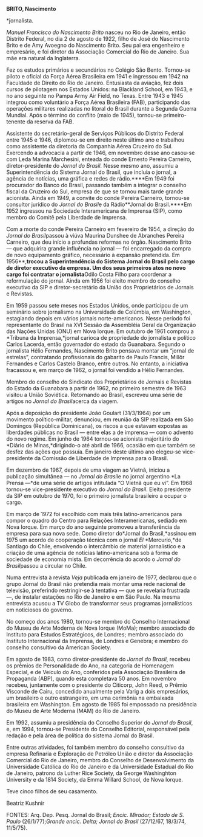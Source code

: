 **BRITO, Nascimento**

\*jornalista.

*Manuel Francisco do Nascimento Brito* nasceu no Rio de Janeiro, então
Distrito Federal, no dia 2 de agosto de 1922, filho de José do
Nascimento Brito e de Amy Avoegno do Nascimento Brito. Seu pai era
engenheiro e empresário, e foi diretor da Associação Comercial do Rio de
Janeiro. Sua mãe era natural da Inglaterra.

Fez os estudos primários e secundários no Colégio São Bento. Tornou-se
piloto e oficial da Força Aérea Brasileira em 1941 e ingressou em 1942
na Faculdade de Direito do Rio de Janeiro. Entusiasta da aviação, fez
dois cursos de pilotagem nos Estados Unidos: na Blackland School, em
1943, e no ano seguinte no Pampa Army Air Field, no Texas. Entre 1943 e
1945 integrou como voluntário a Força Aérea Brasileira (FAB),
participando das operações militares realizadas no litoral do Brasil
durante a Segunda Guerra Mundial. Após o término do conflito (maio de
1945), tornou-se primeiro-tenente da reserva da FAB.

Assistente do secretário-geral de Serviços Públicos do Distrito Federal
entre 1945 e 1946, diplomou-se em direito neste último ano e trabalhou
como assistente da diretoria da Companhia Aérea Cruzeiro do Sul.
Exercendo a advocacia a partir de 1946, em novembro desse ano casou-se
com Leda Marina Marchesini, enteada do conde Ernesto Pereira Carneiro,
diretor-presidente do *Jornal do Brasil.* Nesse mesmo ano, assumiu a
Superintendência do Sistema Jornal do Brasil, que incluía o jornal, a
agência de notícias, uma gráfica e redes de rádio.****Em 1949 foi
procurador do Banco do Brasil, passando também a integrar o conselho
fiscal da Cruzeiro do Sul, empresa de que se tornou mais tarde grande
acionista. Ainda em 1949, a convite do conde Pereira Carneiro, tornou-se
consultor jurídico do *Jornal do Brasil*e da Rádio**Jornal do
Brasil.****Em 1952 ingressou na Sociedade Interamericana de Imprensa
(SIP), como membro do Comitê pela Liberdade de Imprensa.

Com a morte do conde Pereira Carneiro em fevereiro de 1954, a direção do
*Jornal do* *Brasil*passou à viúva Maurina Dunshee de Abranches Pereira
Carneiro, que deu início a profundas reformas no órgão. Nascimento Brito
— que adquirira grande influência no jornal — foi encarregado da compra
de novo equipamento gráfico, necessário à expansão pretendida. Em
1956**,**trocou a Superintendência do Sistema Jornal do Brasil pelo
cargo de diretor executivo da empresa. Um dos seus primeiros atos no
novo cargo foi contratar o jornalista**Odilo Costa Filho para coordenar
a reformulação do jornal. Ainda em 1956 foi eleito membro do conselho
executivo da SIP e diretor-secretário da União dos Proprietários de
Jornais e Revistas.

Em 1959 passou sete meses nos Estados Unidos, onde participou de um
seminário sobre jornalismo na Universidade de Colúmbia, em Washington,
estagiando depois em vários jornais norte-americanos. Nesse período foi
representante do Brasil na XVI Sessão da Assembléia Geral da Organização
das Nações Unidas (ONU) em Nova Iorque. Em outubro de 1961 comprou a
*Tribuna da Imprensa,*jornal carioca de propriedade do jornalista e
político Carlos Lacerda, então governador do estado da Guanabara.
Segundo o jornalista Hélio Fernandes, Nascimento Brito pensava montar um
“jornal de estrelas”, contratando profissionais do gabarito de Paulo
Francis, Millôr Fernandes e Carlos Castelo Branco, entre outros. No
entanto, a iniciativa fracassou e, em março de 1962, o jornal foi
vendido a Hélio Fernandes.

Membro do conselho do Sindicato dos Proprietários de Jornais e Revistas
do Estado da Guanabara a partir de 1962, no primeiro semestre de 1963
visitou a União Soviética. Retornando ao Brasil, escreveu uma série de
artigos no *Jornal do Brasil*acerca da viagem.

Após a deposição do presidente João Goulart (31/3/1964) por um movimento
político-militar, denunciou, em reunião da SIP realizada em São Domingos
(República Dominicana), os riscos a que estavam expostas as liberdades
públicas no Brasil — entre elas a de imprensa — com o advento do novo
regime. Em junho de 1964 tornou-se acionista majoritário do *Diário de
Minas,*dirigindo-o até abril de 1966, ocasião em que também se desfez
das ações que possuía. Em janeiro deste último ano elegeu-se
vice-presidente da Comissão de Liberdade de Imprensa para o Brasil.

Em dezembro de 1967, depois de uma viagem ao Vietnã, iniciou a
publicação simultânea — no *Jornal do Brasil*e no jornal argentino *La
Prensa —*de uma série de artigos intitulada “O Vietnã que eu vi”. Em
1968 tornou-se vice-presidente executivo do *Jornal do Brasil*. Eleito
presidente da SIP em outubro de 1970, foi o primeiro jornalista
brasileiro a ocupar o cargo.

Em março de 1972 foi escolhido com mais três latino-americanos para
compor o quadro do Centro para Relações Interamericanas, sediado em Nova
Iorque. Em março do ano seguinte promoveu a transferência da empresa
para sua nova sede. Como diretor do*Jornal do Brasil,*assinou em 1975 um
acordo de cooperação técnica com o jornal *El* *Mercurio,*de Santiago do
Chile, envolvendo o intercâmbio de material jornalístico e a criação de
uma agência de notícias latino-americana sob a forma de sociedade de
economia mista. Em decorrência do acordo o *Jornal do Brasil*passou a
circular no Chile.

Numa entrevista à revista *Veja* publicada em janeiro de 1977, declarou
que o grupo Jornal do Brasil não pretendia mais montar uma rede nacional
de televisão, preferindo restringir-se à tentativa — que se revelaria
frustrada —, de instalar estações no Rio de Janeiro e em São Paulo. Na
mesma entrevista acusou a TV Globo de transformar seus programas
jornalísticos em noticiosos do governo.

No começo dos anos 1980, tornou-se membro do Conselho Internacional do
Museu de Arte Moderna de Nova Iorque (MoMa); membro associado do
Instituto para Estudos Estratégicos, de Londres; membro associado do
Instituto Internacional da Imprensa, de Londres e Genebra; e membro do
conselho consultivo da American Society.

Em agosto de 1983, como diretor-presidente do *Jornal do Brasil*,
recebeu os prêmios de Personalidade do Ano, na categoria de Homenagem
Especial, e de Veículo do Ano, conferidos pela Associação Brasileira de
Propaganda (ABP), quando esta completava 50 anos. Em novembro recebeu,
juntamente com o presidente do Citicorp, John Reed, o Prêmio Visconde de
Cairu, concedido anualmente pela Varig a dois empresários, um brasileiro
e outro estrangeiro, em uma cerimônia na embaixada brasileira em
Washington. Em agosto de 1985 foi empossado na presidência do Museu de
Arte Moderna (MAM) do Rio de Janeiro.

Em 1992, assumiu a presidência do Conselho Superior do *Jornal do
Brasil*, e, em 1994, tornou-se Presidente do Conselho Editorial,
responsável pela redação e pela área de política do sistema Jornal do
Brasil.

Entre outras atividades, foi também membro do conselho consultivo da
empresa Refinaria e Exploração de Petróleo União e diretor da Associação
Comercial do Rio de Janeiro, membro do Conselho de Desenvolvimento da
Universidade Católica do Rio de Janeiro e da Universidade Estadual do
Rio de Janeiro, patrono da Luther Rice Society, da George Washinghton
University e da 1814 Society, da Emma Willard School, de Nova Iorque.

Teve cinco filhos de seu casamento.

Beatriz Kushnir

FONTES: Arq. Dep. Pesq. Jornal do Brasil; *Encic. Mirador; Estado de S.
Paulo* (26/1/77);*Grande encic. Delta; Jornal do* *Brasil* (27/12/67,
18/3/74, 11/5/75).      

 

